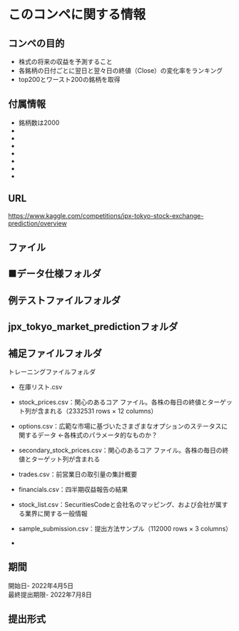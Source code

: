 # このコンペに関する情報

## コンペの目的
- 株式の将来の収益を予測すること
- 各銘柄の日付ごとに翌日と翌々日の終値（Close）の変化率をランキング
- top200とワースト200の銘柄を取得

## 付属情報
- 銘柄数は2000
- 
- 
- 
- 
- 
- 
- 

## URL
https://www.kaggle.com/competitions/jpx-tokyo-stock-exchange-prediction/overview


## ファイル
■データ仕様フォルダ
- 
例テストファイルフォルダ
- 
jpx_tokyo_market_predictionフォルダ
- 
補足ファイルフォルダ
- 
トレーニングファイルフォルダ
- 在庫リスト.csv


- stock_prices.csv：関心のあるコア ファイル。各株の毎日の終値とターゲット列が含まれる（2332531 rows × 12 columns）
- options.csv：広範な市場に基づいたさまざまなオプションのステータスに関するデータ ←各株式のパラメータ的なものか？
- secondary_stock_prices.csv：関心のあるコア ファイル。各株の毎日の終値とターゲット列が含まれる
- trades.csv：前営業日の取引量の集計概要
- financials.csv：四半期収益報告の結果
- stock_list.csv：SecuritiesCodeと会社名のマッピング、および会社が属する業界に関する一般情報
- sample_submission.csv：提出方法サンプル（112000 rows × 3 columns）
- 

## 期間
開始日- 2022年4月5日  
最終提出期限- 2022年7月8日
## 提出形式

